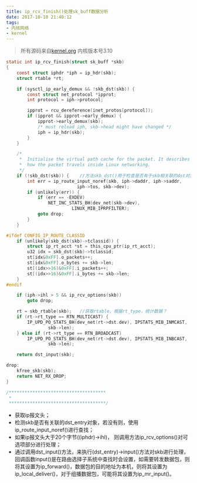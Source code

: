 ```yaml
---
title: ip_rcv_finish()处理sk_buff数据分析
date: 2017-10-10 21:40:12
tags:
- 内核网络
- kernel
---
```


> 所有源码来自[kernel.org](https://www.kernel.org)
> 内核版本号3.10
<!-- more -->
```c
static int ip_rcv_finish(struct sk_buff *skb)
{
	const struct iphdr *iph = ip_hdr(skb);
	struct rtable *rt;

	if (sysctl_ip_early_demux && !skb_dst(skb)) {
		const struct net_protocol *ipprot;
		int protocol = iph->protocol;

		ipprot = rcu_dereference(inet_protos[protocol]);
		if (ipprot && ipprot->early_demux) {
			ipprot->early_demux(skb);
			/* must reload iph, skb->head might have changed */
			iph = ip_hdr(skb);
		}
	}

	/*
	 *	Initialise the virtual path cache for the packet. It describes
	 *	how the packet travels inside Linux networking.
	 */
	if (!skb_dst(skb)) {	//方法skb_dst()用于检查是否有于skb相关联的dst对象
		int err = ip_route_input_noref(skb, iph->daddr, iph->saddr,
					       iph->tos, skb->dev);
		if (unlikely(err)) {
			if (err == -EXDEV)
				NET_INC_STATS_BH(dev_net(skb->dev),
						 LINUX_MIB_IPRPFILTER);
			goto drop;
		}
	}

#ifdef CONFIG_IP_ROUTE_CLASSID
	if (unlikely(skb_dst(skb)->tclassid)) {
		struct ip_rt_acct *st = this_cpu_ptr(ip_rt_acct);
		u32 idx = skb_dst(skb)->tclassid;
		st[idx&0xFF].o_packets++;
		st[idx&0xFF].o_bytes += skb->len;
		st[(idx>>16)&0xFF].i_packets++;
		st[(idx>>16)&0xFF].i_bytes += skb->len;
	}
#endif

	if (iph->ihl > 5 && ip_rcv_options(skb))
		goto drop;

	rt = skb_rtable(skb);	//获取rtable，根据rt_type，统计数据？
	if (rt->rt_type == RTN_MULTICAST) {
		IP_UPD_PO_STATS_BH(dev_net(rt->dst.dev), IPSTATS_MIB_INMCAST,
				skb->len);
	} else if (rt->rt_type == RTN_BROADCAST)
		IP_UPD_PO_STATS_BH(dev_net(rt->dst.dev), IPSTATS_MIB_INBCAST,
				skb->len);

	return dst_input(skb);

drop:
	kfree_skb(skb);
	return NET_RX_DROP;
}

/*************************************
 *
 *************************************/

```
* 获取ip报文头；
* 检测skb是否有关联的dst_entry对象，若没有则，使用ip_route_input_noref()进行查找；
* 如果ip报文头大于20个字节((iphdr)->ihl)， 则调用方法ip_rcv_options()对可选项部分进行处理；
* 通过调用dst_input()方法，来执行(dst_entry)->input()方法对skb进行处理，回调函数input()是在路由选择子系统中查找时会设置，如需要转发数据包，则将其设置为ip_forward()，数据包的目的地址为本机，则将其设置为ip_local_deliver()，对于组播数据包，可能将其设置为ip_mr_input()。
